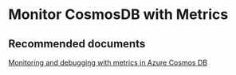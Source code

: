 <properties
	pageTitle="Cosmos DB Metrics"
  description="Cosmos DB Metrics"
	service="microsoft.documentdb"
	resource="databaseAccounts"
	authors="balaksms"
	displayOrder="93"
	selfHelpType="resource"
	supportTopicIds="32597532"
	resourceTags=""
	productPesIds=""
	cloudEnvironments="public"
/>


# Monitor CosmosDB with Metrics

## **Recommended documents**

[Monitoring and debugging with metrics in Azure Cosmos DB](https://docs.microsoft.com/en-us/azure/cosmos-db/use-metrics)
